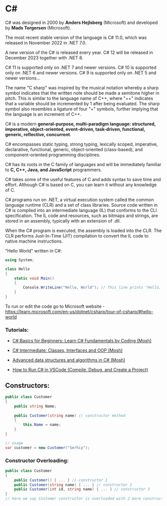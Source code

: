 
# C#

C# was designed in 2000 by **Anders Hejlsberg** (Microsoft) and developed by **Mads Torgersen** (Microsoft).

The most recent stable version of the language is C# 11.0, which was released in November 2022 in .NET 7.0.

A new version of the C# is released every year. C# 12 will be released in December 2023 together with .NET 8.

C# 11 is supported only on .NET 7 and newer versions. C# 10 is supported only on .NET 6 and newer versions. C# 9 is supported only on .NET 5 and newer versions...

The name "C sharp" was inspired by the musical notation whereby a sharp symbol indicates that the written note should be made a semitone higher in pitch. This is similar to the language name of C++, where "++" indicates that a variable should be incremented by 1 after being evaluated. The sharp symbol also resembles a ligature of four "+" symbols, further implying that the language is an increment of C++.

C# is a modern **general-purpose, multi-paradigm language: structured, imperative, object-oriented, event-driven, task-driven, functional, generic, reflective, concurrent**.

C# encompasses static typing, strong typing, lexically scoped, imperative, declarative, functional, generic, object-oriented (class-based), and component-oriented programming disciplines.

C# has its roots in the C family of languages and will be immediately familiar to **C, C++, Java, and JavaScript** programmers.

C# takes some of the useful features of C and adds syntax to save time and effort. Although C# is based on C, you can learn it without any knowledge of C.

C# programs run on .NET, a virtual execution system called the common language runtime (CLR) and a set of class libraries. Source code written in C# is compiled into an intermediate language (IL) that conforms to the CLI specification. The IL code and resources, such as bitmaps and strings, are stored in an assembly, typically with an extension of .dll.

When the C# program is executed, the assembly is loaded into the CLR. The CLR performs Just-In-Time (JIT) compilation to convert the IL code to native machine instructions.

"Hello World" written in C#:
```cs
using System;

class Hello
{
    static void Main()
    {
        Console.WriteLine("Hello, World"); // This line prints "Hello, World" 
    }
}
```
To run or edit the code go to Microsoft website - https://learn.microsoft.com/en-us/dotnet/csharp/tour-of-csharp/#hello-world

### Tutorials:

- [C# Basics for Beginners: Learn C# Fundamentals by Coding (Mosh)](https://coursehunter.net/course/osnovy-c-dlya-nachinayushchih-izuchenie-osnov-c-na-praktike)

- [C# Intermediate: Classes, Interfaces and OOP (Mosh)](https://coursehunter.net/course/c-intermediate-klassy-interfeysy-i-oop)

- [Advanced data structures and algorithms in C# (Mosh)](https://coursehunter.net/course/udemy-adv-csharp)

- [How to Run C# in VSCode (Compile, Debug, and Create a Project)](https://www.youtube.com/watch?v=DAsyjpqhDp4&ab_channel=TravisMedia)

## Constructors:

```cs
public class Customer
{
    public string Name;
    
    public Customer(string name) // constructor method
    {
        this.Name = name;
    }
}

// usage
var customer = new Customer("Serhiy");
```

### Constructor Overloading:
```cs
public class Customer
{
    public Customer() { ... } // constructor 1
    public Customer(string name) { ... } // constructor 2
    public Customer(int id, string name) { ... } // constructor 3
}
// here we say Customer constructor is overloaded with 2 more constructors, and we may use whichever we need
```
